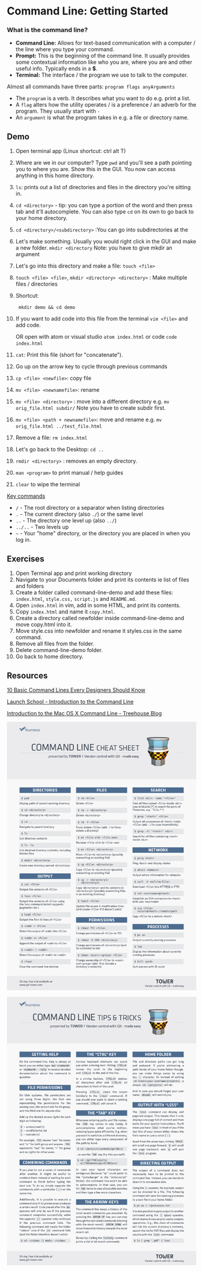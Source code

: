 # Command Line: Getting Started

### **What is the command line?**

- **Command Line:** Allows for text-based communication with a computer / the line where you type your command.
- **Prompt:** This is the beginning of the command line. It usually provides some contextual information like who you are, where you are and other useful info. Typically ends in a **$**.
- **Terminal:** The interface / the program we use to talk to the computer.

Almost all commands have three parts: `program flags anyArguments`

- The `program` is a verb. It describes what you want to do e.g. print a list.
- A `flag` alters how the utility operates / is a preference / an adverb for the program. They usually start with `-`
- An `argument` is what the program takes in e.g. a file or directory name.

## Demo

1. Open terminal app (Linux shortcut: ctrl alt T)
2. Where are we in our computer? Type `pwd` and you'll see a path pointing you to where you are. Show this in the GUI. You now can access anything in this home directory.
3. `ls`: prints out a list of directories and files in the directory you're sitting in.
4. `cd <directory>` - tip: you can type a portion of the word and then press tab and it'll autocomplete. You can also type `cd` on its own to go back to your home directory.
5. `cd <directory>/<subdirectory>` :You can go into subdirectories at the
6. Let's make something. Usually you would right click in the GUI and make a new folder. `mkdir <directory` Note: you have to give mkdir an argument
7. Let's go into this directory and make a file: `touch <file>`
8. `touch <file> <file>`, `mkdir <directory> <directory>` : Make multiple files / directories
9. Shortcut:

        mkdir demo && cd demo

10. If you want to add code into this file from the terminal `vim <file>` and add code.

    OR open with atom or visual studio `atom index.html` or code `code index.html`

11. `cat`: Print this file (short for "concatenate").
12. Go up on the arrow key to cycle through previous commands
13. `cp <file> <newfile>`: copy file
14.  `mv <file> <newnamefile>`: rename
15. `mv <file> <directory>` : move into a different directory e.g. `mv orig_file.html subdir/` Note you have to create subdir first.
16. `mv <file> <path + newnamefile>`: move and rename e.g. `mv orig_file.html ../test_file.html`
17. Remove a file: `rm index.html`
18. Let's go back to the Desktop: `cd ..`
19. `rmdir <directory>` : removes an empty directory.
20. `man <program>` to print manual / help guides
21. `clear` to wipe the terminal

[Key commands](resources/key_command.png)

- `/` - The root directory or a separator when listing directories
- `.` - The current directory (also `./`) or the same level
- `..` - The directory one level up (also `../`)
- `../..` - Two levels up
- `~` - Your "home" directory, or the directory you are placed in when you log in.

## Exercises

1. Open Terminal app and print working directory
2. Navigate to your Documents folder and print its contents ie list of files and folders
3. Create a folder called command-line-demo and add these files: `index.html`, `style.css,` `script.js` and `README.md`.
4. Open `index.html` in vim, add in some HTML, and print its contents.
5. Copy `index.html` and name it `copy.html`.
6. Create a directory called newfolder inside command-line-demo and move copy.html into it.
7. Move style.css into newfolder and rename it styles.css in the same command.
8. Remove all files from the folder.
9. Delete command-line-demo folder.
10. Go back to home directory.

## Resources

[10 Basic Command Lines Every Designers Should Know](https://www.hongkiat.com/blog/web-designers-essential-command-lines/)

[Launch School - Introduction to the Command Line](https://launchschool.com/books/command_line/read/command_line_interface#whatiscliusedfor)

[Introduction to the Mac OS X Command Line - Treehouse Blog](https://blog.teamtreehouse.com/introduction-to-the-mac-os-x-command-line)

![](resources/command-line-cheat-sheet-01.png)

![](resources/command-line-cheat-sheet-02.png)